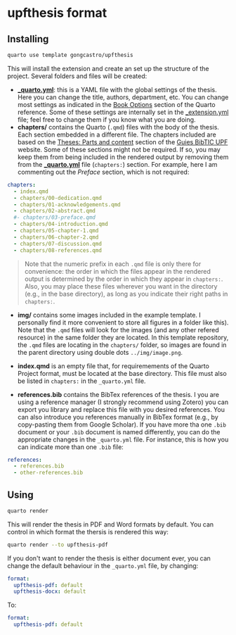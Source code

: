 # upfthesis format

## Installing

```bash
quarto use template gongcastro/upfthesis
```

This will install the extension and create an set up the structure of the project. Several folders and files will be created:

* [**_quarto.yml**](_quarto.yml): this is a YAML file with the global settings of the thesis. Here you can change the title, authors, department, etc. You can change most settings as indicated in the [Book Options](https://quarto.org/docs/reference/projects/books.html) section of the Quarto reference. Some of these settings are internally set in the [_extension.yml](_extensions/gongcastro/upfthesis/_extension.yml) file; feel free to change them if you know what you are doing. 
* **chapters/** contains the Quarto (`.qmd`) files with the body of the thesis. Each section embedded in a different file. The chapters included are based on the [Theses: Parts and content](https://guiesbibtic.upf.edu/tesis/eng/parts) section of the [Guies BibTIC UPF](https://guiesbibtic.upf.edu/tesis/eng/parts) website. Some of these sections might not be required. If so, you may keep them from being included in the rendered output by removing them from the [**_quarto.yml**](_quarto.yml) file (`chapters:`) section. For example, here I am commenting out the *Preface* section, which is not required:

```yaml
chapters:
  - index.qmd
  - chapters/00-dedication.qmd
  - chapters/01-acknowledgements.qmd
  - chapters/02-abstract.qmd
  #- chapters/03-preface.qmd
  - chapters/04-introduction.qmd
  - chapters/05-chapter-1.qmd
  - chapters/06-chapter-2.qmd
  - chapters/07-discussion.qmd
  - chapters/08-references.qmd
```

> Note that the numeric prefix in each `.qmd` file is only there for convenience: the order in which the files appear in the rendered output is determined by the order in which they appear in `chapters:`. Also, you may place these files wherever you want in the directory (e.g., in the base directory), as long as you indicate their right paths in `chapters:`.

* **img/** contains some images included in the example template. I personally find it more convenient to store all figures in a folder like this). Note that the `.qmd` files will look for the images (and any other refered resource) in the same folder they are located. In this template repository, the `.qmd` files are locating in the `chapters/` folder, so images are found in the parent directory using double dots `../img/image.png`.

* **index.qmd** is an empty file that, for requiremements of the Quarto Project format, must be located at the base directory. This file must also be listed in `chapters:` in the `_quarto.yml` file.
* **references.bib** contains the BibTex references of the thesis. I you are using a reference manager (I strongly recommend using Zotero) you can export you library and replace this file with you desired references. You can also introduce you references manually in BibTex format (e.g., by copy-pasting them from Google Scholar). If you have more tha one `.bib` document or your `.bib` document is named differently, you can do the appropriate changes in the `_quarto.yml` file. For instance, this is how you can indicate more than one `.bib` file:

```yaml
references:
  - references.bib
  - other-references.bib
```

## Using

```bash
quarto render
```

This will render the thesis in PDF and Word formats by default. You can control in which format the thersis is rendered this way:

```bash
quarto render --to upfthesis-pdf
```

If you don't want to render the thesis is either document ever, you can change the default behaviour in the `_quarto.yml` file, by changing:

```yaml
format:
  upfthesis-pdf: default
  upfthesis-docx: default
```

To:

```yaml
format:
  upfthesis-pdf: default
```


